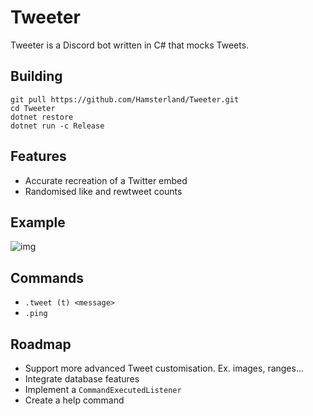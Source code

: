 # Tweeter
Tweeter is a Discord bot written in C# that mocks Tweets.

## Building
```
git pull https://github.com/Hamsterland/Tweeter.git
cd Tweeter
dotnet restore
dotnet run -c Release
```
## Features
* Accurate recreation of a Twitter embed
* Randomised like and rewtweet counts

## Example
![img](https://i.imgur.com/I8PdUHG.png)

## Commands
* `.tweet (t) <message>` 
* `.ping` 

## Roadmap
* Support more advanced Tweet customisation. Ex. images, ranges... 
* Integrate database features
* Implement a `CommandExecutedListener`
* Create a help command
